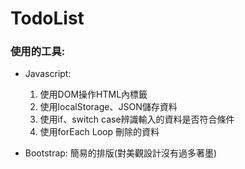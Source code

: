 # TodoList

### 使用的工具:
* Javascript:
  1. 使用DOM操作HTML內標籤
  2. 使用localStorage、JSON儲存資料
  3. 使用if、switch case辨識輸入的資料是否符合條件
  4. 使用forEach Loop 刪除的資料

* Bootstrap: 簡易的排版(對美觀設計沒有過多著墨)
